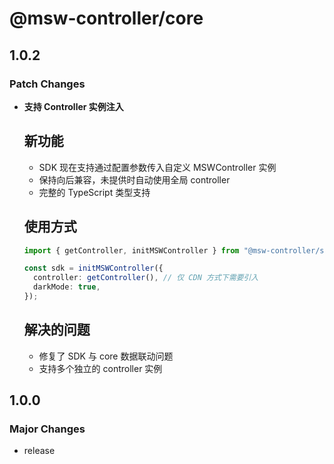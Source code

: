 # @msw-controller/core

## 1.0.2

### Patch Changes

- **支持 Controller 实例注入**

  ## 新功能

  - SDK 现在支持通过配置参数传入自定义 MSWController 实例
  - 保持向后兼容，未提供时自动使用全局 controller
  - 完整的 TypeScript 类型支持

  ## 使用方式

  ```typescript
  import { getController, initMSWController } from "@msw-controller/sdk";

  const sdk = initMSWController({
    controller: getController(), // 仅 CDN 方式下需要引入
    darkMode: true,
  });
  ```

  ## 解决的问题

  - 修复了 SDK 与 core 数据联动问题
  - 支持多个独立的 controller 实例

## 1.0.0

### Major Changes

- release
